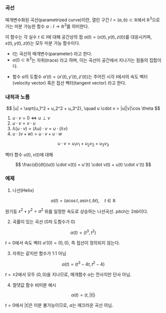 ### 곡선

매개변수화된 곡선(parametrized curve)이란, 열린 구간 $I = (a, b) \subset \mathbb{R}$에서 $\mathbb{R}^3$으로 가는 미분 가능한 함수 $\alpha: I \to \mathbb{R}^3$를 의미한다.

이 함수는 각 실수 $t \in I$에 대해 공간상의 점 $\alpha(t) = (x(t), y(t), z(t))$를 대응시키며, $x(t), y(t), z(t)$는 모두 미분 가능 함수이다.

* $t$는 곡선의 매개변수(parameter) 라고 한다.
* $\alpha(I) \subset \mathbb{R}^3$는 자취(trace) 라고 하며, 이는 곡선이 공간에서 지나가는 점들의 집합이다.
-  함수 $\alpha$의 도함수 $\alpha'(t) = (x'(t), y'(t), z'(t))$는 주어진 시각 $t$에서의 속도 벡터(velocity vector) 혹은 접선 벡터(tangent vector) 라고 한다.

### 내적과 노름

$$
|u| = \sqrt{u_1^2 + u_2^2 + u_3^2}, \quad
u \cdot v = |u||v|\cos \theta
$$

1. $u \cdot v = 0 \iff u \perp v$
2. $u \cdot v = v \cdot u$
3. $\lambda(u \cdot v) = (\lambda u) \cdot v = u \cdot (\lambda v)$
4. $u \cdot (v + w) = u \cdot v + u \cdot w$

$$
u \cdot v = u_1v_1 + u_2v_2 + u_3v_3
$$

벡터 함수 $u(t), v(t)$에 대해

$$
\frac{d}{dt}(u(t) \cdot v(t)) = u'(t) \cdot v(t) + u(t) \cdot v'(t)
$$

### 예제

1. 나선(Helix)

$$
\alpha(t) = (a \cos t, a \sin t, bt), \quad t \in \mathbb{R}
   $$

원기둥 $x^2 + y^2 = a^2$ 위를 일정한 속도로 상승하는 나선곡선. pitch는 $2\pi b$이다.

2. 곡률이 있는 곡선 ($0$차 도함수가 $0$)

$$
   \alpha(t) = (t^3, t^2)
   $$
   
$t = 0$에서 속도 벡터 $\alpha'(0) = (0, 0)$, 즉 접선이 정의되지 않는다.

3. 자취는 같지만 함수가 1:1 아님

$$
   \alpha(t) = (t^3 - 4t, t^2 - 4)
   $$
   
$t = \pm2$에서 모두 $(0, 0)$을 지나므로, 매개함수 $\alpha$는 전사지만 단사 아님.

4. 절댓값 함수 비미분 예시

$$
   \alpha(t) = (t, |t|)
   $$
   
$t = 0$에서 $|t|$은 미분 불가능이므로, $\alpha$는 매끄러운 곡선 아님.
